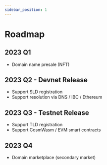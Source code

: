 ```yaml
---
sidebar_position: 1
---
```


# Roadmap

## 2023 Q1

- Domain name presale (NFT)

## 2023 Q2 - Devnet Release

- Support SLD registration
- Support resolution via DNS / IBC / Ethereum

## 2023 Q3 - Testnet Release

- Support TLD registration
- Support CosmWasm / EVM smart contracts

## 2023 Q4

- Domain marketplace (secondary market)
